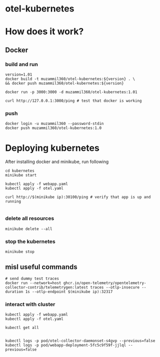 # otel-kubernetes

# How does it work? 


## Docker 
### build and run
```
version=1.01
docker build -t muzammil360/otel-kubernetes:${version} . \
&& docker push muzammil360/otel-kubernetes:${version}
 
docker run -p 3000:3000 -d muzammil360/otel-kubernetes:1.01

curl http://127.0.0.1:3000/ping # test that docker is working

```
### push
```
docker login -u muzammil360 --password-stdin
docker push muzammil360/otel-kubernetes:1.0
```


# Deploying kubernetes
After installing docker and minikube, run following 

```
cd kubernetes
minikube start 

kubectl apply -f webapp.yaml
kubectl apply -f otel.yaml

curl http://$(minikube ip):30100/ping # verify that app is up and running


```

### delete all resources
`minikube delete --all`
### stop the kubernetes
`minikube stop`

## misl useful commands
```
# send dummy test traces
docker run --network=host ghcr.io/open-telemetry/opentelemetry-collector-contrib/telemetrygen:latest traces --otlp-insecure --duration 1s --otlp-endpoint $(minikube ip):32317
```

### interact with cluster
```
kubectl apply -f webapp.yaml
kubectl apply -f otel.yaml

kubectl get all


kubectl logs -p pod/otel-collector-daemonset-s4gvp --previous=false
kubectl logs -p pod/webapp-deployment-5fc5c9f59f-jjlql --previous=false


```